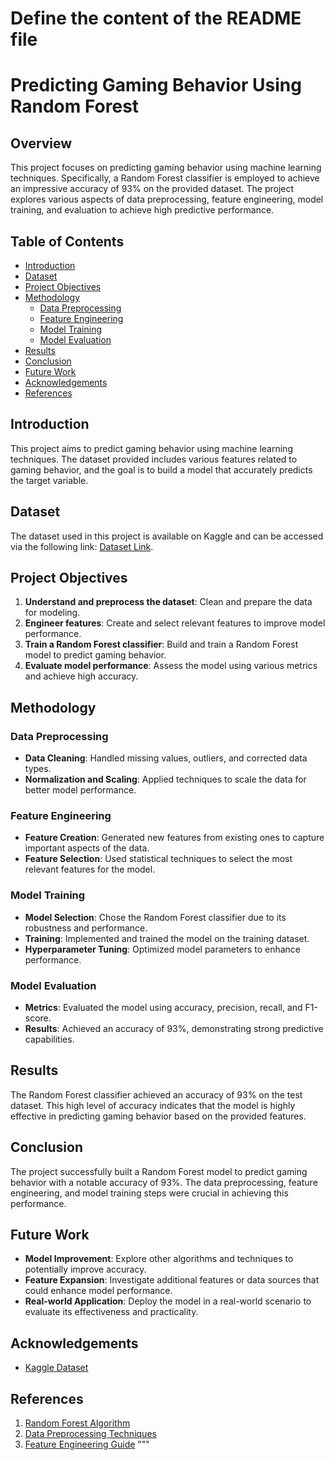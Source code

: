 # Define the content of the README file

# Predicting Gaming Behavior Using Random Forest

## Overview

This project focuses on predicting gaming behavior using machine learning techniques. Specifically, a Random Forest classifier is employed to achieve an impressive accuracy of 93% on the provided dataset. The project explores various aspects of data preprocessing, feature engineering, model training, and evaluation to achieve high predictive performance.

## Table of Contents

- [Introduction](#introduction)
- [Dataset](#dataset)
- [Project Objectives](#project-objectives)
- [Methodology](#methodology)
  - [Data Preprocessing](#data-preprocessing)
  - [Feature Engineering](#feature-engineering)
  - [Model Training](#model-training)
  - [Model Evaluation](#model-evaluation)
- [Results](#results)
- [Conclusion](#conclusion)
- [Future Work](#future-work)
- [Acknowledgements](#acknowledgements)
- [References](#references)

## Introduction

This project aims to predict gaming behavior using machine learning techniques. The dataset provided includes various features related to gaming behavior, and the goal is to build a model that accurately predicts the target variable.

## Dataset

The dataset used in this project is available on Kaggle and can be accessed via the following link: [Dataset Link](https://www.kaggle.com/code/daniellebagaforomeer/predicting-gaming-behavior-using-rf-93-acc/input).


## Project Objectives

1. **Understand and preprocess the dataset**: Clean and prepare the data for modeling.
2. **Engineer features**: Create and select relevant features to improve model performance.
3. **Train a Random Forest classifier**: Build and train a Random Forest model to predict gaming behavior.
4. **Evaluate model performance**: Assess the model using various metrics and achieve high accuracy.

## Methodology

### Data Preprocessing

- **Data Cleaning**: Handled missing values, outliers, and corrected data types.
- **Normalization and Scaling**: Applied techniques to scale the data for better model performance.

### Feature Engineering

- **Feature Creation**: Generated new features from existing ones to capture important aspects of the data.
- **Feature Selection**: Used statistical techniques to select the most relevant features for the model.

### Model Training

- **Model Selection**: Chose the Random Forest classifier due to its robustness and performance.
- **Training**: Implemented and trained the model on the training dataset.
- **Hyperparameter Tuning**: Optimized model parameters to enhance performance.

### Model Evaluation

- **Metrics**: Evaluated the model using accuracy, precision, recall, and F1-score.
- **Results**: Achieved an accuracy of 93%, demonstrating strong predictive capabilities.

## Results

The Random Forest classifier achieved an accuracy of 93% on the test dataset. This high level of accuracy indicates that the model is highly effective in predicting gaming behavior based on the provided features.

## Conclusion

The project successfully built a Random Forest model to predict gaming behavior with a notable accuracy of 93%. The data preprocessing, feature engineering, and model training steps were crucial in achieving this performance. 

## Future Work

- **Model Improvement**: Explore other algorithms and techniques to potentially improve accuracy.
- **Feature Expansion**: Investigate additional features or data sources that could enhance model performance.
- **Real-world Application**: Deploy the model in a real-world scenario to evaluate its effectiveness and practicality.

## Acknowledgements

- [Kaggle Dataset](https://www.kaggle.com/code/daniellebagaforomeer/predicting-gaming-behavior-using-rf-93-acc/input)

## References

1. [Random Forest Algorithm](https://en.wikipedia.org/wiki/Random_forest)
2. [Data Preprocessing Techniques](https://towardsdatascience.com/data-preprocessing-techniques-for-machine-learning-3d9b6d02a5a6)
3. [Feature Engineering Guide](https://medium.com/analytics-vidhya/feature-engineering-in-machine-learning-2b5e3f19d22e)
"""
